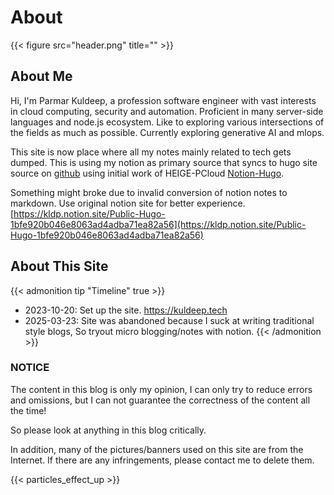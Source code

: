 # About


{{< figure src="header.png" title="" >}}

## About Me

Hi, I'm Parmar Kuldeep, a profession software engineer with vast interests in cloud computing, security and automation. Proficient in many server-side languages and node.js ecosystem. Like to exploring various intersections of the fields as much as possible. Currently exploring generative AI and mlops.

This site is now place where all my notes mainly related to tech gets dumped. This is using my notion as primary source that syncs to hugo site source on [github](https://github.com/coldter/kuldeep.tech) using initial work of HEIGE-PCloud [Notion-Hugo](https://github.com/HEIGE-PCloud/Notion-Hugo).

Something might broke due to invalid conversion of notion notes to markdown. Use original notion site for better experience. [https://kldp.notion.site/Public-Hugo-1bfe920b046e8063ad4adba71ea82a56](https://kldp.notion.site/Public-Hugo-1bfe920b046e8063ad4adba71ea82a56)

## About This Site

{{< admonition tip "Timeline" true >}}

- 2023-10-20: Set up the site. <https://kuldeep.tech>
- 2025-03-23: Site was abandoned because I suck at writing traditional style blogs, So tryout micro blogging/notes with notion.
{{< /admonition >}}

### NOTICE

The content in this blog is only my opinion, I can only try to reduce errors and omissions, but I can not guarantee the correctness of the content all the time!

So please look at anything in this blog critically.

In addition, many of the pictures/banners used on this site are from the Internet. If there are any infringements, please contact me to delete them.

{{< particles_effect_up >}}

